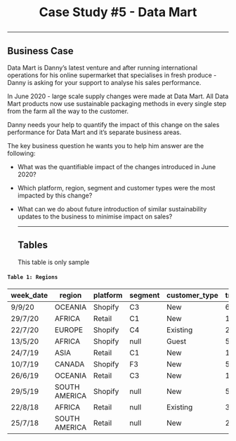 # <p align="center" style="margin-top: 0px;">Case Study #5 - Data Mart
  
  ***

## Business Case
  
  Data Mart is Danny’s latest venture and after running international operations for his online supermarket that specialises in fresh produce - Danny is asking for your support to analyse his sales performance.

In June 2020 - large scale supply changes were made at Data Mart. All Data Mart products now use sustainable packaging methods in every single step from the farm all the way to the customer.

Danny needs your help to quantify the impact of this change on the sales performance for Data Mart and it’s separate business areas.

The key business question he wants you to help him answer are the following:

* What was the quantifiable impact of the changes introduced in June 2020?
* Which platform, region, segment and customer types were the most impacted by this change?
* What can we do about future introduction of similar sustainability updates to the business to minimise impact on sales?

  ***

    ## Tables
  This table is only sample

 #### ``Table 1: Regions``
  
 week_date | region	| platform	| segment	| customer_type	| transactions	| sales
  -- | -- | -- | -- | -- | -- | -- 
9/9/20	| OCEANIA	| Shopify	| C3	| New	| 610	| 110033.89
29/7/20	| AFRICA | Retail	| C1	| New	| 110692	| 3053771.19
22/7/20	| EUROPE	| Shopify	| C4	| Existing	| 24	| 8101.54
13/5/20	| AFRICA	| Shopify	| null	| Guest	| 5287	| 1003301.37
24/7/19	| ASIA	| Retail	| C1	| New	| 127342	| 3151780.41
10/7/19	| CANADA	| Shopify	| F3	| New	| 51	| 8844.93
26/6/19	| OCEANIA	| Retail	| C3	| New	| 152921	| 5551385.36
29/5/19	| SOUTH AMERICA	| Shopify	| null	| New	| 53	| 10056.2
22/8/18	| AFRICA	| Retail	| null	| Existing	| 31721	| 1718863.58
25/7/18	| SOUTH AMERICA	| Retail	| null	| New	| 2136	| 81757.91
